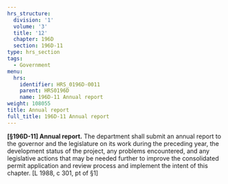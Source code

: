 ```yaml
---
hrs_structure:
  division: '1'
  volume: '3'
  title: '12'
  chapter: 196D
  section: 196D-11
type: hrs_section
tags:
  - Government
menu:
  hrs:
    identifier: HRS_0196D-0011
    parent: HRS0196D
    name: 196D-11 Annual report
weight: 108055
title: Annual report
full_title: 196D-11 Annual report
---
```

**[§196D-11] Annual report.** The department shall submit an annual report to the governor and the legislature on its work during the preceding year, the development status of the project, any problems encountered, and any legislative actions that may be needed further to improve the consolidated permit application and review process and implement the intent of this chapter. [L 1988, c 301, pt of §1]